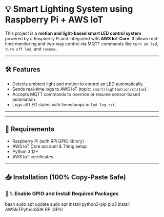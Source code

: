 # 💡 Smart Lighting System using Raspberry Pi + AWS IoT

This project is a **motion and light-based smart LED control system** powered by a Raspberry Pi and integrated with **AWS IoT Core**. It allows real-time monitoring and two-way control via MQTT commands like `turn on led`, `turn off led`, and `resume`.

---

## 🛠️ Features

- Detects ambient light and motion to control an LED automatically.
- Sends real-time logs to AWS IoT (topic: `smart/lightmotion/status`).
- Accepts MQTT commands to override or resume sensor-based automation.
- Logs all LED states with timestamps in `led_log.txt`.

---

---

## 🧾 Requirements

- Raspberry Pi (with RPi.GPIO library)
- AWS IoT Core account & Thing setup
- Python 3.12+
- AWS IoT certificates

---

## 📥 Installation (100% Copy-Paste Safe)

### 🔧 1. Enable GPIO and Install Required Packages

bash
sudo apt update
sudo apt install python3-pip
pip3 install AWSIoTPythonSDK RPi.GPIO
